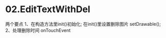 # 02.EditTextWithDel


两个要点
1、在构造方法里init()初始化;
   在init()里设置删除图片  setDrawable();
2、处理删除时间           onTouchEvent
